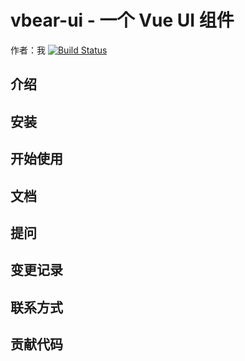 # vbear-ui - 一个 Vue UI 组件

作者：我
[![Build Status](https://travis-ci.org/mafeixiong/vbear-ui.svg?branch=master)](https://travis-ci.org/mafeixiong/vbear-ui)

## 介绍

## 安装

## 开始使用

## 文档

## 提问

## 变更记录

## 联系方式

## 贡献代码